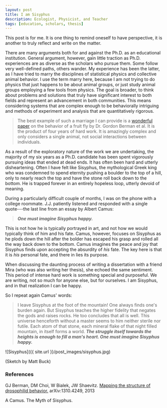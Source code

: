 ```yaml
---
layout: post
title: I am Sisyphus
description: Ecologist, Physicist, and Teacher
tags: [education, scholars, thesis]
---
```


<div class="message">
	This post is for me.  It is one thing to remind oneself to have perspective, it is another to truly reflect and write on the matter.
</div>


There are many arguments both for and against the Ph.D. as an educational institution.  General argument, however, gain little traction as Ph.D. experiences are as diverse as the scholars who pursue them.  Some follow very well-defined paths, others wander.  My experience has been the latter, as I have tried to marry the disciplines of statistical physics and collective animal behavior.  I use the term marry here, because I am not trying to do physics that just happens to be about animal groups, or just study animal groups employing a few tools from physics.  The goal is broader, to think about problems and solutions that truly have significant interest to both fields and represent an advancement in both communities.  This means considering systems that are complex enough to be behaviorally intriguing and methods of experiment and analysis that are quantitatively rigorous.

> The best example of such a marriage I can provide is a [wonderful paper](http://arxiv.org/pdf/1310.4249.pdf) on the behavior of a fruit fly by Dr. Gordon Berman et al.  It is the product of four years of hard work.  It is amazingly complex and only considers a single animal, not social interactions between individuals.

As a result of the exploratory nature of the work we are undertaking, the majority of my six years as a Ph.D. candidate has been spent vigorously pursuing ideas that ended at dead ends.  It has often been hard and utterly disheartening.  Often I have felt like Sisyphus, the mythological Greek king who was condemned to spend eternity pushing a boulder to the top of a hill, only to nearly reach the top and have the stone roll back down to the bottom.  He is trapped forever in an entirely hopeless loop, utterly devoid of meaning.

During a particularly difficult couple of months, I was on the phone with a college roommate.  J.J. patiently listened and responded with a single quote---the last line from an essay by Albert Camus:

> **_One must imagine Sisyphus happy._**

This is not how he is typically portrayed in art, and not how we would typically think of him and his fate.  Camus, however, focuses on Sisyphus as he plods down the hill after the bolder has escaped his grasp and rolled all the way back down to the bottom.  Camus imagines the peace and joy that Sisyphus finds upon accepting the absurdity of _his_ fate.  The key here is that it is _his_ personal fate, and there in lies its purpose.

When discussing the daunting process of writing a dissertation with a friend Mira (who was also writing her thesis), she echoed the same sentiment.  This period of intense hard work is something special and purposeful.  We are writing, not so much for anyone else, but for ourselves.  I am Sisyphus, and in that realization I can be happy. 

So I repeat again Camus' words:

> I leave Sisyphus at the foot of the mountain!  One always finds one's burden again.  But Sisyphus teaches the higher fidelity that negates the gods and raises rocks.  He too concludes that all is well.  This universe henceforth without a master seems to him neither sterile nor futile.  Each atom of that stone, each mineral flake of that night filled mountain, in itself forms a world. **_The struggle itself towards the heights is enough to fill a man's heart.  One must imagine Sisyphus happy._**

![Sisyphus]({{ site.url }}/post_images/sisyphus.jpg)

(Sketch by Matt Buck)

### References


GJ Berman, DM Choi, W Bialek, JW Shaevitz. [Mapping the structure of drosophilid behavior.](http://arxiv.org/pdf/1310.4249.pdf) arXiv:1310.4249, 2013

A Camus. The Myth of Sisyphus.
